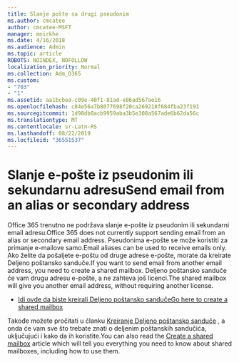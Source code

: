 ```yaml
---
title: Slanje pošte sa drugi pseudonim
ms.author: cmcatee
author: cmcatee-MSFT
manager: mnirkhe
ms.date: 4/16/2018
ms.audience: Admin
ms.topic: article
ROBOTS: NOINDEX, NOFOLLOW
localization_priority: Normal
ms.collection: Adm_O365
ms.custom:
- "703"
- "1"
ms.assetid: aa1bcbea-c09e-40f1-81ad-e86ad567ae16
ms.openlocfilehash: c84e56a7b8077698f20ca269218f684fba23f191
ms.sourcegitcommit: 1d98db8acb9959aba3b5e308a567ade6b62da56c
ms.translationtype: MT
ms.contentlocale: sr-Latn-RS
ms.lasthandoff: 08/22/2019
ms.locfileid: "36551537"
---
```

# <a name="send-email-from-an-alias-or-secondary-address"></a><span data-ttu-id="6cd04-102">Slanje e-pošte iz pseudonim ili sekundarnu adresu</span><span class="sxs-lookup"><span data-stu-id="6cd04-102">Send email from an alias or secondary address</span></span>

<span data-ttu-id="6cd04-103">Office 365 trenutno ne podržava slanje e-pošte iz pseudonim ili sekundarni email adresu.</span><span class="sxs-lookup"><span data-stu-id="6cd04-103">Office 365 does not currently support sending email from an alias or secondary email address.</span></span> <span data-ttu-id="6cd04-104">Pseudonima e-pošte se može koristiti za primanje e-mailove samo.</span><span class="sxs-lookup"><span data-stu-id="6cd04-104">Email aliases can be used to receive emails only.</span></span> <span data-ttu-id="6cd04-105">Ako želite da pošaljete e-poštu od druge adrese e-pošte, morate da kreirate Deljeno poštansko sanduče.</span><span class="sxs-lookup"><span data-stu-id="6cd04-105">If you want to send email from another email address, you need to create a shared mailbox.</span></span> <span data-ttu-id="6cd04-106">Deljeno poštansko sanduče će vam drugu adresu e-pošte, a ne zahteva još licenci.</span><span class="sxs-lookup"><span data-stu-id="6cd04-106">The shared mailbox will give you another email address, without requiring another license.</span></span>
  
- [<span data-ttu-id="6cd04-107">Idi ovde da biste kreirali Deljeno poštansko sanduče</span><span class="sxs-lookup"><span data-stu-id="6cd04-107">Go here to create a shared mailbox</span></span>](https://portal.office.com/AdminPortal/Home#/AssistedGuide/addemailoptions)

<span data-ttu-id="6cd04-108">Takođe možete pročitati u članku [Kreiranje Deljeno poštansko sanduče](https://docs.microsoft.com/office365/admin/email/create-a-shared-mailbox) , a onda će vam sve što trebate znati o deljenim poštanskih sandučića, uključujući i kako da ih koristite.</span><span class="sxs-lookup"><span data-stu-id="6cd04-108">You can also read the [Create a shared mailbox](https://docs.microsoft.com/office365/admin/email/create-a-shared-mailbox) article which will tell you everything you need to know about shared mailboxes, including how to use them.</span></span>